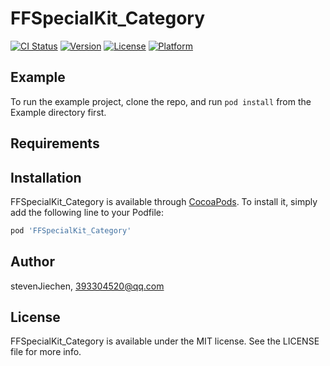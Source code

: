 # FFSpecialKit_Category

[![CI Status](https://img.shields.io/travis/stevenJiechen/FFSpecialKit_Category.svg?style=flat)](https://travis-ci.org/stevenJiechen/FFSpecialKit_Category)
[![Version](https://img.shields.io/cocoapods/v/FFSpecialKit_Category.svg?style=flat)](https://cocoapods.org/pods/FFSpecialKit_Category)
[![License](https://img.shields.io/cocoapods/l/FFSpecialKit_Category.svg?style=flat)](https://cocoapods.org/pods/FFSpecialKit_Category)
[![Platform](https://img.shields.io/cocoapods/p/FFSpecialKit_Category.svg?style=flat)](https://cocoapods.org/pods/FFSpecialKit_Category)

## Example

To run the example project, clone the repo, and run `pod install` from the Example directory first.

## Requirements

## Installation

FFSpecialKit_Category is available through [CocoaPods](https://cocoapods.org). To install
it, simply add the following line to your Podfile:

```ruby
pod 'FFSpecialKit_Category'
```

## Author

stevenJiechen, 393304520@qq.com

## License

FFSpecialKit_Category is available under the MIT license. See the LICENSE file for more info.
